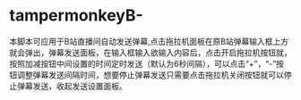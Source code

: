 # tampermonkeyB-
本脚本可应用于B站直播间自动发送弹幕,点击拖拉机面板在原B站弹幕输入框上方就会弹出，弹幕发送面板，在输入框输入欲输入内容后，点击开启拖拉机按钮就，按照加减按钮中间设置的时间定时发送（默认为6秒间隔），可以点击“+”，“-”按钮调整弹幕发送间隔时间，想要停止弹幕发送只需要点击拖拉机关闭按钮就可以停止弹幕发送，收起发送设置面板。
